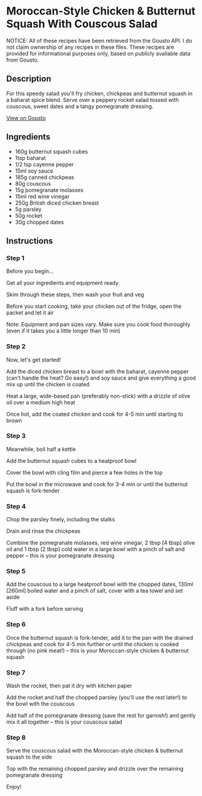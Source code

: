 # Moroccan-Style Chicken & Butternut Squash With Couscous Salad

NOTICE: All of these recipes have been retrieved from the Gousto API. I do not claim ownership of any recipes in these files. These recipes are provided for informational purposes only, based on publicly available data from Gousto.

## Description

For this speedy salad you'll fry chicken, chickpeas and butternut squash in a baharat spice blend. Serve over a peppery rocket salad tossed with couscous, sweet dates and a tangy pomegranate dressing.

[View on Gousto](https://www.gousto.co.uk/recipes/cookbook/moroccan-chicken-squash-salad)

## Ingredients

- 160g butternut squash cubes
- 1tsp baharat
- 1/2 tsp cayenne pepper
- 15ml soy sauce
- 185g canned chickpeas
- 80g couscous
- 15g pomegranate molasses
- 15ml red wine vinegar
- 250g British diced chicken breast
- 5g parsley
- 50g rocket
- 30g chopped dates

## Instructions


### Step 1

Before you begin...

Get all your ingredients and equipment ready

Skim through these steps, then wash your fruit and veg

Before you start cooking, take your chicken out of the fridge, open the packet and let it air

Note: Equipment and pan sizes vary. Make sure you cook food thoroughly (even if it takes you a little longer than 10 min)


### Step 2

Now, let's get started!

Add the diced chicken breast to a bowl with the baharat, cayenne pepper (can't handle the heat? Go easy!) and soy sauce and give everything a good mix up until the chicken is coated

Heat a large, wide-based pan (preferably non-stick) with a drizzle of olive oil over a medium high heat

Once hot, add the coated chicken and cook for 4-5 min until starting to brown


### Step 3

Meanwhile, boil half a kettle

Add the butternut squash cubes to a heatproof bowl

Cover the bowl with cling film and pierce a few holes in the top

Put the bowl in the microwave and cook for 3-4 min or until the butternut squash is fork-tender


### Step 4

Chop the parsley finely, including the stalks

Drain and rinse the chickpeas

Combine the pomegranate molasses, red wine vinegar, 2 tbsp <span class="text-danger">[4 tbsp] </span>olive oil and 1 tbsp <span class="text-danger">[2 tbsp]</span> cold water in a large bowl with a pinch of salt and pepper – this is your pomegranate dressing


### Step 5

Add the couscous to a large heatproof bowl with the chopped dates, 130ml <span class="text-danger">[260ml] </span>boiled water and a pinch of salt, cover with a tea towel and set aside

Fluff with a fork before serving


### Step 6

Once the butternut squash is fork-tender, add it to the pan with the drained chickpeas and cook for 4-5 min further or until the chicken is cooked through (no pink meat!) – this is your Moroccan-style chicken & butternut squash


### Step 7

Wash the rocket, then pat it dry with kitchen paper

Add the rocket and half the chopped parsley (you'll use the rest later!) to the bowl with the couscous

Add half of the pomegranate dressing (save the rest for garnish!) and gently mix it all together – this is your couscous salad

### Step 8

Serve the couscous salad with the Moroccan-style chicken & butternut squash to the side

Top with the remaining chopped parsley and drizzle over the remaining pomegranate dressing

Enjoy!

